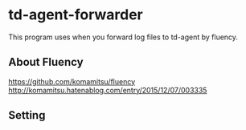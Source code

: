 # td-agent-forwarder

This program uses when you forward log files to td-agent by fluency.

## About Fluency
https://github.com/komamitsu/fluency
http://komamitsu.hatenablog.com/entry/2015/12/07/003335

## Setting
